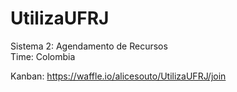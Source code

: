 # UtilizaUFRJ
Sistema 2: Agendamento de Recursos  
Time: Colombia

Kanban: https://waffle.io/alicesouto/UtilizaUFRJ/join
